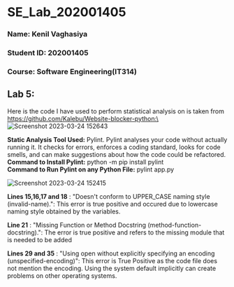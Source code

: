# SE_Lab_202001405

### Name: Kenil Vaghasiya
### Student ID: 202001405
### Course: Software Engineering(IT314)

## Lab 5:

Here is the code I have used to perform statistical analysis on is taken from https://github.com/Kalebu/Website-blocker-python:\
![Screenshot 2023-03-24 152643](https://user-images.githubusercontent.com/75679608/227489758-cb53bffb-44da-4b01-96be-506bdd3a812b.png)

**Static Analysis Tool Used:** Pylint. Pylint analyses your code without actually running it. It checks for errors, enforces a coding standard, looks for code smells, and can make suggestions about how the code could be refactored.\
**Command to Install Pylint:** python -m pip install pylint \
**Command to Run Pylint on any Python File:** pylint app.py  

![Screenshot 2023-03-24 152415](https://user-images.githubusercontent.com/75679608/227489218-d948419e-5eee-4eaa-9b60-0520f56821a3.png)

**Lines 15,16,17 and 18** : "Doesn't conform to UPPER_CASE naming style (invalid-name).": This error is true positive and occured due to lowercase naming style obtained by the variables. 

**Line 21** : "Missing Function or Method Docstring (method-function-docstring).": The error is true positive and refers to the missing module that is needed to be added

**Lines 29 and 35** : "Using open without explicitly specifying an encoding (unspecified-encoding)": This error is True Positive as the code file does not mention the encoding. Using the system default implicitly can create problems on other operating systems.  
